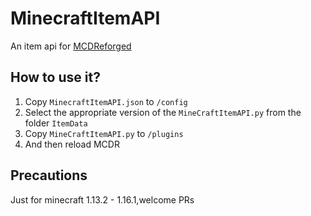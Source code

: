 # MinecraftItemAPI

An item api for [MCDReforged](https://github.com/Fallen-Breath/MCDReforged)

## How to use it?

1. Copy `MinecraftItemAPI.json` to `/config`
2. Select the appropriate version of the `MineCraftItemAPI.py` from the folder `ItemData`
3. Copy `MineCraftItemAPI.py` to `/plugins`
4. And then reload MCDR

## Precautions

Just for minecraft 1.13.2 - 1.16.1,welcome PRs
